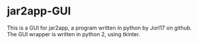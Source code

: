 # jar2app-GUI
This is a GUI for jar2app, a program written in python by Jorl17 on github. The GUI wrapper is written in python 2, using tkinter.